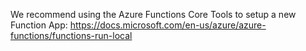 We recommend using the Azure Functions Core Tools to setup a new Function App: https://docs.microsoft.com/en-us/azure/azure-functions/functions-run-local